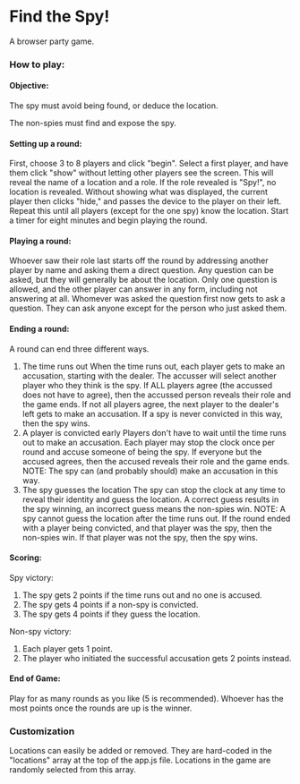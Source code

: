 # Find the Spy!
A browser party game.

### How to play:

#### Objective:
The spy must avoid being found, or deduce the location.

The non-spies must find and expose the spy.

#### Setting up a round:
First, choose 3 to 8 players and click "begin". Select a first player, and have them click "show" without letting other players see the screen. This will reveal the name of a location and a role. If the role revealed is "Spy!", no location is revealed. Without showing what was displayed, the current player then clicks "hide," and passes the device to the player on their left. Repeat this until all players (except for the one spy) know the location. Start a timer for eight minutes and begin playing the round.

#### Playing a round:
Whoever saw their role last starts off the round by addressing another player by name and asking them a direct question. Any question can be asked, but they will generally be about the location. Only one question is allowed, and the other player can answer in any form, including not answering at all. Whomever was asked the question first now gets to ask a question. They can ask anyone except for the person who just asked them.

#### Ending a round:
A round can end three different ways.
1. The time runs out
  When the time runs out, each player gets to make an accusation, starting with the dealer. The accusser will select another player who they think is the spy. If ALL players agree (the accussed does not have to agree), then the accussed person reveals their role and the game ends. If not all players agree, the next player to the dealer's left gets to make an accusation. If a spy is never convicted in this way, then the spy wins.
2. A player is convicted early
  Players don't have to wait until the time runs out to make an accusation. Each player may stop the clock once per round and accuse someone of being the spy. If everyone but the accused agrees, then the accused reveals their role and the game ends. NOTE: The spy can (and probably should) make an accusation in this way.
3. The spy guesses the location
  The spy can stop the clock at any time to reveal their identity and guess the location. A correct guess results in the spy winning, an incorrect guess means the non-spies win. NOTE: A spy cannot guess the location after the time runs out.
If the round ended with a player being convicted, and that player was the spy, then the non-spies win. If that player was not the spy, then the spy wins.

#### Scoring:
Spy victory:
1. The spy gets 2 points if the time runs out and no one is accused.
2. The spy gets 4 points if a non-spy is convicted.
3. The spy gets 4 points if they guess the location.

Non-spy victory:
1. Each player gets 1 point.
2. The player who initiated the successful accusation gets 2 points instead.

#### End of Game:
Play for as many rounds as you like (5 is recommended). Whoever has the most points once the rounds are up is the winner.

### Customization
Locations can easily be added or removed. They are hard-coded in the "locations" array at the top of the app.js file. Locations in the game are randomly selected from this array.
